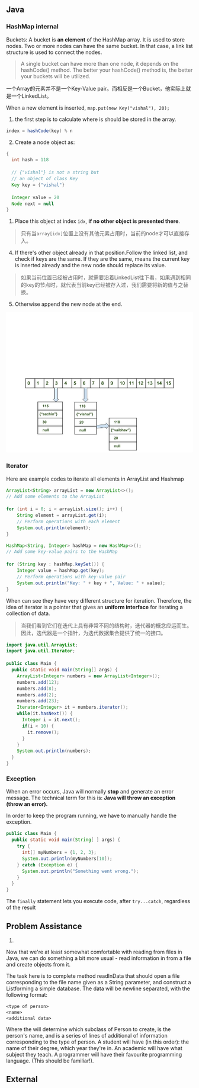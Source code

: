 ## Java

### HashMap internal

Buckets: A bucket is **an element** of the HashMap array. It is used to store nodes. Two or more nodes can have the same bucket. In that case, a link list structure is used to connect the nodes.

> A single bucket can have more than one node, it depends on the hashCode() method. The better your hashCode() method is, the better your buckets will be utilized. 

一个Array的元素并不是一个Key-Value pair。而相反是一个Bucket，他实际上就是一个LinkedList。

When a new element is inserted, `map.put(new Key("vishal"), 20);`

1. the first step is to calculate where is should be stored in the array. 

```java
index = hashCode(key) % n
```

2. Create a node object as:

```java
{
  int hash = 118

  // {"vishal"} is not a string but 
  // an object of class Key
  Key key = {"vishal"}

  Integer value = 20
  Node next = null
}
```

1. Place this object at index `idx`, **if no other object is presented there**.

> 只有当`array[idx]`位置上没有其他元素占用时，当前的node才可以直接存入。

4. If there's other object already in that position.Follow the linked list, and check if keys are the same. If they are the same, means the current key is inserted already and the new node should replace its value.

> 如果当前位置已经被占用时，就需要沿着LinkedList往下看，如果遇到相同的key的节点时，就代表当前key已经被存入过，我们需要将新的值与之替换。

5. Otherwise append the new node at the end.

![hash_map_internal](./assets/hash_map_internal.jpg)


### Iterator

Here are example codes to iterate all elements in ArrayList and Hashmap

```java
ArrayList<String> arrayList = new ArrayList<>();
// Add some elements to the ArrayList

for (int i = 0; i < arrayList.size(); i++) {
    String element = arrayList.get(i);
    // Perform operations with each element
    System.out.println(element);
}
```

```java
HashMap<String, Integer> hashMap = new HashMap<>();
// Add some key-value pairs to the HashMap

for (String key : hashMap.keySet()) {
    Integer value = hashMap.get(key);
    // Perform operations with key-value pair
    System.out.println("Key: " + key + ", Value: " + value);
}
```

When can see they have very different structure for iteration. Therefore, the idea of iterator is a pointer that gives an **uniform interface** for iterating a collection of data.

> 当我们看到它们在迭代上具有非常不同的结构时，迭代器的概念应运而生。因此，迭代器是一个指针，为迭代数据集合提供了统一的接口。


```java
import java.util.ArrayList;
import java.util.Iterator;

public class Main {
  public static void main(String[] args) {
    ArrayList<Integer> numbers = new ArrayList<Integer>();
    numbers.add(12);
    numbers.add(8);
    numbers.add(2);
    numbers.add(23);
    Iterator<Integer> it = numbers.iterator();
    while(it.hasNext()) {
      Integer i = it.next();
      if(i < 10) {
        it.remove();
      }
    }
    System.out.println(numbers);
  }
}
```


### Exception

When an error occurs, Java will normally **stop** and generate an error message. The technical term for this is: **Java will throw an exception (throw an error).**


In order to keep the program running, we have to manually handle the exception.

```java
public class Main {
  public static void main(String[ ] args) {
    try {
      int[] myNumbers = {1, 2, 3};
      System.out.println(myNumbers[10]);
    } catch (Exception e) {
      System.out.println("Something went wrong.");
    }
  }
}
```

The `finally` statement lets you execute code, after `try...catch`, regardless of the result


## Problem Assistance

1. 
Now that we're at least somewhat comfortable with reading from files in Java, we can do something a bit more usual - read information in from a file and create objects from it.

The task here is to complete method readInData that should open a file corresponding to the file name given as a String parameter, and construct a List<Person>forming a simple database.
The data will be newline separated, with the following format:

```
<type of person>
<name>
<additional data> 
```
Where the <type of person> will determine which subclass of Person to create, <name> is the person's name, and <additional data> is a series of lines of additional of information corresponding to the type of person. A student will have (in this order): the name of their degree, which year they're in. An academic will have what subject they teach. A programmer will have their favourite programming language. (This should be familiar!).

## External